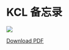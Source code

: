 # KCL 备忘录

![](/img/docs/reference/cheatsheets/cheatsheet.png)

[Download PDF](https://github.com/KusionStack/kcl-lang.io/blob/main/cheatsheet/cheatsheet.pdf)
